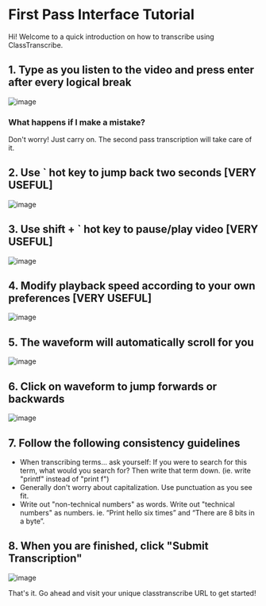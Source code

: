 # First Pass Interface Tutorial
Hi! Welcome to a quick introduction on how to transcribe using ClassTranscribe.

## 1. Type as you listen to the video and press enter after every logical break

![image](http://i.imgur.com/vqSHWbT.gif)

### What happens if I make a mistake?
Don't worry! Just carry on. The second pass transcription will take care of it.

## 2. Use ` hot key to jump back two seconds [VERY USEFUL]
![image](http://i.imgur.com/eMMg9ar.png)

## 3. Use shift + ` hot key to pause/play video [VERY USEFUL]
![image](http://i.imgur.com/TkefEBb.png)

## 4. Modify playback speed according to your own preferences [VERY USEFUL]
![image](http://i.imgur.com/I3OFj4F.png)

## 5. The waveform will automatically scroll for you
![image](http://i.imgur.com/ZbdkAx0.gif)

## 6. Click on waveform to jump forwards or backwards 
![image](http://i.imgur.com/kbZG09m.gif)

## 7. Follow the following consistency guidelines
* When transcribing terms... ask yourself: If you were to search for this term, what would you search for? Then write that term down. (ie. write "printf" instead of "print f")
* Generally don't worry about capitalization. Use punctuation as you see fit.
* Write out "non-technical numbers" as words. Write out "technical numbers" as numbers. ie. “Print hello six times” and “There are 8 bits in a byte”.

## 8. When you are finished, click "Submit Transcription"
![image](http://i.imgur.com/u3S34g5.png)


That's it. Go ahead and visit your unique classtranscribe URL to get started!
